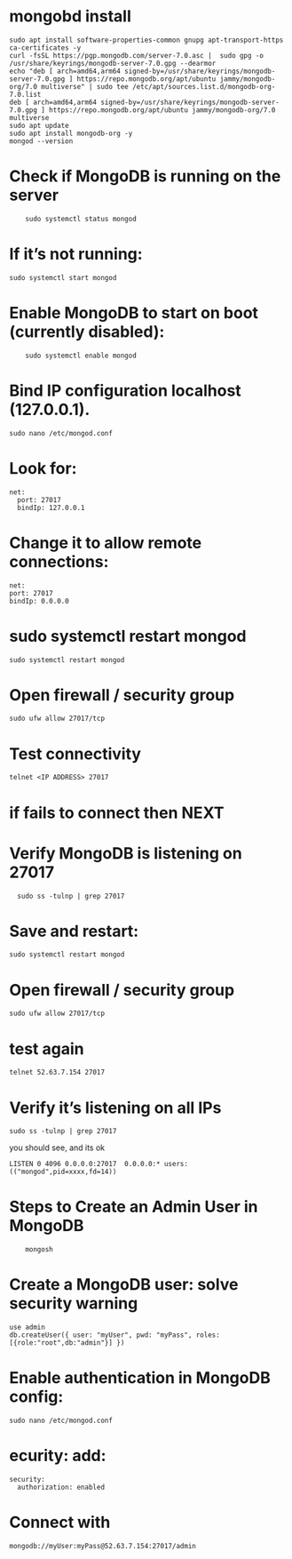 # mongobd install
    sudo apt install software-properties-common gnupg apt-transport-https ca-certificates -y
    curl -fsSL https://pgp.mongodb.com/server-7.0.asc |  sudo gpg -o /usr/share/keyrings/mongodb-server-7.0.gpg --dearmor
    echo "deb [ arch=amd64,arm64 signed-by=/usr/share/keyrings/mongodb-server-7.0.gpg ] https://repo.mongodb.org/apt/ubuntu jammy/mongodb-org/7.0 multiverse" | sudo tee /etc/apt/sources.list.d/mongodb-org-7.0.list
    deb [ arch=amd64,arm64 signed-by=/usr/share/keyrings/mongodb-server-7.0.gpg ] https://repo.mongodb.org/apt/ubuntu jammy/mongodb-org/7.0 multiverse
    sudo apt update
    sudo apt install mongodb-org -y
    mongod --version
   
# Check if MongoDB is running on the server
        sudo systemctl status mongod
# If it’s not running:
    sudo systemctl start mongod
# Enable MongoDB to start on boot (currently disabled):
        sudo systemctl enable mongod
# Bind IP configuration localhost (127.0.0.1).
    sudo nano /etc/mongod.conf

# Look for:
    net:
      port: 27017
      bindIp: 127.0.0.1

# Change it to allow remote connections:
    net:
    port: 27017
    bindIp: 0.0.0.0
# sudo systemctl restart mongod
    sudo systemctl restart mongod

# Open firewall / security group
    sudo ufw allow 27017/tcp
# Test connectivity
    telnet <IP ADDRESS> 27017
# if fails to connect then NEXT
# Verify MongoDB is listening on 27017
      sudo ss -tulnp | grep 27017

# Save and restart:
    sudo systemctl restart mongod
# Open firewall / security group
    sudo ufw allow 27017/tcp
# test again
    telnet 52.63.7.154 27017
# Verify it’s listening on all IPs
    sudo ss -tulnp | grep 27017
<p>
    you should see, and its ok
    
    LISTEN 0 4096 0.0.0.0:27017  0.0.0.0:* users:(("mongod",pid=xxxx,fd=14))
</p>

# Steps to Create an Admin User in MongoDB
        mongosh

# Create a MongoDB user: solve security warning
    use admin
    db.createUser({ user: "myUser", pwd: "myPass", roles:[{role:"root",db:"admin"}] })
# Enable authentication in MongoDB config:
    sudo nano /etc/mongod.conf
# ecurity: add:
    security:
      authorization: enabled
# Connect with
    mongodb://myUser:myPass@52.63.7.154:27017/admin



